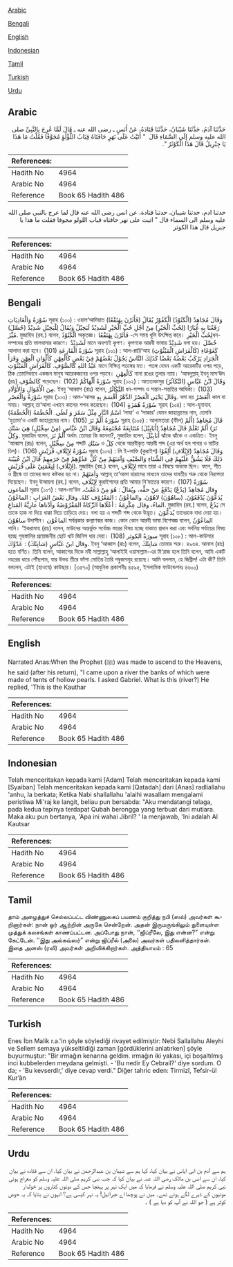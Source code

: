 [Arabic](#arabic)

[Bengali](#bengali)

[English](#english)

[Indonesian](#indonesian)

[Tamil](#tamil)

[Turkish](#turkish)

[Urdu](#urdu)

## Arabic


<div dir="rtl" lang="ar" style={{fontSize:'larger',backgroundColor:'#f8f9fa',padding:20}}>
حَدَّثَنَا آدَمُ، حَدَّثَنَا شَيْبَانُ، حَدَّثَنَا قَتَادَةُ، عَنْ أَنَسٍ ـ رضى الله عنه ـ قَالَ لَمَّا عُرِجَ بِالنَّبِيِّ صلى الله عليه وسلم إِلَى السَّمَاءِ قَالَ ‏ "‏ أَتَيْتُ عَلَى نَهَرٍ حَافَتَاهُ قِبَابُ اللُّؤْلُؤِ مُجَوَّفًا فَقُلْتُ مَا هَذَا يَا جِبْرِيلُ قَالَ هَذَا الْكَوْثَرُ ‏"‏‏.‏
</div>
<div style={{backgroundColor:'#f8f9fa',padding:20, marginBottom: 10}}><table> <thead> <tr> <th>References:</th> <th></th> </tr> </thead> <tbody><tr><td>Hadith No</td><td>4964</td></tr><tr><td>Arabic No</td><td>4964</td></tr><tr><td>Reference</td><td>Book 65 Hadith 486</td></tr></tbody></table></div>


<div dir="rtl" lang="ar" style={{fontSize:'larger',backgroundColor:'#f8f9fa',padding:20}}>
حدثنا ادم، حدثنا شيبان، حدثنا قتادة، عن انس رضى الله عنه قال لما عرج بالنبي صلى الله عليه وسلم الى السماء قال " اتيت على نهر حافتاه قباب اللولو مجوفا فقلت ما هذا يا جبريل قال هذا الكوثر
</div>
<div style={{backgroundColor:'#f8f9fa',padding:20, marginBottom: 10}}><table> <thead> <tr> <th>References:</th> <th></th> </tr> </thead> <tbody><tr><td>Hadith No</td><td>4964</td></tr><tr><td>Arabic No</td><td>4964</td></tr><tr><td>Reference</td><td>Book 65 Hadith 486</td></tr></tbody></table></div>

## Bengali


<div dir="ltr" lang="bn" style={{fontSize:'larger',backgroundColor:'#f8f9fa',padding:20}}>
سُوْرَةُ وَالْعَادِيَاتِ সূরাহ (১০০) : ওয়াল‘আদিয়াত وَقَالَ مُجَاهِدٌ (الْكَنُوْدُ) الْكَفُوْرُ يُقَالُ (فَأَثَرْنَ بِهٰنَقْعًا) رَفَعْنَا بِهِ غُبَارًا (لِحُبِّ الْخَيْرِ) مِنْ أَجْلِ حُبِّ الْخَيْرِ لَشَدِيْدٌ لَبَخِيْلٌ وَيُقَالُ لِلْبَخِيْلِ شَدِيْدٌ (حُصِّلَ) مُيِّزَ. মুজাহিদ (রহ.) বলেন, الْكَنُوْدُ অকৃতজ্ঞ। فَأَثَرْنَ بِهٰنَقْعًا -সে সময় ধূলি উৎক্ষিপ্ত করে। لِحُبِّ الْخَيْرِধন-সম্পদের প্রতি ভালবাসার কারণে। لَشَدِيْدٌ মানে অবশ্যই কৃপণ। কৃপণকে আরবী ভাষায় شَدِيْدٌ বলা হয়। حُصِّلَ আলাদা করা হবে। (101) سُوْرَةُ الْقَارِعَةِ সূরাহ (১০১) : আল-ক্বারি‘আহ (كَالْفَرَاشِ الْمَبْثُوْثِ) كَغَوْغَاءِ الْجَرَادِ يَرْكَبُ بَعْضُهُ بَعْضًا كَذَلِكَ النَّاسُ يَجُوْلُ بَعْضُهُمْ فِيْ بَعْضٍ كَالْعِهْنِ كَأَلْوَانِ الْعِهْنِ وَقَرَأَ عَبْدُ اللهِ كَالصُّوْفِ. كَالْفَرَاشِ الْمَبْثُوْثِ মানে বিক্ষিপ্ত পতঙ্গের মত। পতঙ্গ যেমন একটি আরেকটির ওপর পড়ে, ঠিক তেমনিভাবে একজন মানুষ আরেকজনের ওপর পড়বে। كَالْعِهْنِ নানা রঙের তুলার ন্যায়। ‘আবদুল্লাহ্ ইবনু মাস‘ঊদ (রাঃ) كَالصُّوْفِ পড়েছেন। (102) سُوْرَةُ أَلْهَاكُمْ সূরাহ (১০২) : আততাকাসুর وَقَالَ ابْنُ عَبَّاسٍ (التَّكَاثُرُ) مِنَ الْأَمْوَالِ وَالأَوْلَادِ. ইবনু ‘আব্বাস (রাঃ) বলেন, التَّكَاثُرُ ধন-সম্পদ ও সন্তান-সন্ততির আধিক্য। (103) سُوْرَةُ وَالْعَصْرِ সূরাহ (১০৩) : আল-‘আসর وَقَالَ يَحْيَى الْعَصْرُ الدَّهْرُ أَقْسَمَ بِهِ. বলা হয় الْعَصْرُ কাল বা সময়। আল্লাহ্ তা‘আলা এখানে কালের শপথ করেছেন। (104) سُوْرَةُ هُمَزَةٍ সূরাহ (১০৪) : আল-হুমাযাহ (الْحُطَمَةُ) اسْمُ النَّارِ مِثْلُ سَقَرَ وَ لَظَى. الْحُطَمَةُ ‘লাযা’ ও ‘সাকার’ যেমন জাহান্নামের নাম, তেমনি ‘হুতামা’ও একটি জাহান্নামের নাম। (105) سُوْرَةُ أَلَمْ تَرَ সূরাহ (১০৫) : আলামতারা (ফীল) قَالَ مُجَاهِدٌ (أَلَمْ تَرَ) أَلَمْ تَعْلَمْ قَالَ مُجَاهِدٌ (أَبَابِيْلَ) مُتَتَابِعَةً مُجْتَمِعَةً وَقَالَ ابْنُ عَبَّاسٍ (مِنْ سِجِّيْلٍ) هِيَ سَنْكِ وَكِلْ. মুজাহিদ বলেন, أَلَمْ تَرَ অর্থাৎ তোমরা কি জাননা?, মুজাহিদ বলেন, أَبَابِيْلَ ঝাঁকে ঝাঁকে ও একত্রিত। ইবনু ‘আব্বাস (রাঃ) বলেন, مِنْ سِجِّيْلٍ শব্দটি سَنْكِ ও كِلْ থেকে আরবীকৃত আরবী শব্দ (এর অর্থ হল পাথর ও মাটির ঢিল)। (106) سُوْرَةُ لِإِيْلَافِ قُرَيْشٍ সূরাহ (১০৬) : লি ই-লাফি (কুরাইশ) وَقَالَ مُجَاهِدٌ (لِإِيْلَافِ) أَلِفُوْا ذَلِكَ فَلَا يَشُقُّ عَلَيْهِمْ فِي الشِّتَاءِ وَالصَّيْفِ وَآمَنَهُمْ مِنْ كُلِّ عَدُوِّهِمْ فِيْ حَرَمِهِمْ قَالَ ابْنُ عُيَيْنَةَ (لِإِيْلَافِ) لِنِعْمَتِيْ عَلَى قُرَيْشٍ. মুজাহিদ (রহ.) বলেন, لِإِيْلَافِ মানে তারা এ বিষয়ে অভ্যস্ত ছিল। ফলে, শীত ও গ্রীষ্মে তা তাদের জন্য কষ্টকর হয় না। وَاٰمَنَهُمْ আল্লাহ্ তা‘আলা হারামের মাধ্যমে তাদের যাবতীয় শত্রু থেকে নিরাপত্তা দিয়েছেন। ইবনু উআয়না (রহ.) বলেন, لِإِيْلَافِ কুরাইশদের প্রতি আমার নি‘মাতের কারণে। (107) سُوْرَةُ الماعون সূরাহ (১০৭) : আল-মা‘উন وقال مُجَاهِدٌ (يَدُعٌ) يَدْفَعُ عنْ حقٍّه، ويُقالُ : هُوَ مِنْ دَعَعْتُ، يُدَعُّوْنَ يُدْفَعُوْنَ. (ساهُوْنَ) لاهُوْنَ. والماعُوْنُ : المَعْرُوْف كلهُ. وقال بَعْضُ العَرَابِ : الماعُوْنُ الماءُ، وقال عِكْرِمَةُ : أعْلَاها الزّّكاةُ المَفْرُوْضَةُ وأدْناها عارِيَّةُ المَتاعِ. মুজাহিদ (রহ.) বলেন, يَدُعٌ সে তাকে হাক না দিয়ে ধাক্কা দিয়ে তাড়িয়ে দেয়। বলা হয় এ শব্দটি শব্দ থেকে উদ্ভূত। يُدَعُّوْنَ তাদেরকে বাধা দেয়া হয়। ساهُوْنَ উদাসীন। الماعُوْن সর্বপ্রকার কল্যাণকর কাজ। কোন কোন আরবী ভাষা বিশেষজ্ঞ বলেন, الماعُوْنُ পানি। ‘ইকরামাহ (রাঃ) বলেন, মাউনের অন্তর্ভুক্ত সর্বোচ্চ স্তরের বিষয় হচ্ছে যাকাত প্রদান করা এবং সর্বনিম্ন পর্যায়ের বিষয় হচ্ছে গৃহস্তালির প্রয়োজনীয় ছোট খাট জিনিস ধার দেয়া। (108) سورَةُ الكوثر সূরাহ (১০৮) : আল-কাউসার وقال ابنُ عَبَّاسٍ (شانِئَكَ) : عَدّوَّكَ. ইবনু ‘আব্বাস (রাঃ) বলেন, شانِئَكَ তোমার শত্রু। ৪৯৬৪. আনাস (রাঃ) হতে বর্ণিত। তিনি বলেন, আকাশের দিকে নবী সাল্লাল্লাহু ‘আলাইহি ওয়াসাল্লাম-এর মি‘রাজ হলে তিনি বলেন, আমি একটি নহরের ধারে পৌঁছলাম, যার উভয় তীরে ফাঁপা মোতির তৈরি গম্বুজসমূহ রয়েছে। আমি বললাম, হে জিব্রীল! এটা কী? তিনি বললেন, এটাই (হাওযে) কাউছার। [৩৫৭০] (আধুনিক প্রকাশনীঃ ৪৫৯৫, ইসলামিক ফাউন্ডেশনঃ ৪৬০০)
</div>
<div style={{backgroundColor:'#f8f9fa',padding:20, marginBottom: 10}}><table> <thead> <tr> <th>References:</th> <th></th> </tr> </thead> <tbody><tr><td>Hadith No</td><td>4964</td></tr><tr><td>Arabic No</td><td>4964</td></tr><tr><td>Reference</td><td>Book 65 Hadith 486</td></tr></tbody></table></div>

## English


<div dir="ltr" lang="en" style={{fontSize:'larger',backgroundColor:'#f8f9fa',padding:20}}>
Narrated Anas:When the Prophet (ﷺ) was made to ascend to the Heavens, he said (after his return), "I came upon a river the banks of which were made of tents of hollow pearls. I asked Gabriel. What is this (river?) He replied, 'This is the Kauthar
</div>
<div style={{backgroundColor:'#f8f9fa',padding:20, marginBottom: 10}}><table> <thead> <tr> <th>References:</th> <th></th> </tr> </thead> <tbody><tr><td>Hadith No</td><td>4964</td></tr><tr><td>Arabic No</td><td>4964</td></tr><tr><td>Reference</td><td>Book 65 Hadith 486</td></tr></tbody></table></div>

## Indonesian


<div dir="ltr" lang="id" style={{fontSize:'larger',backgroundColor:'#f8f9fa',padding:20}}>
Telah menceritakan kepada kami [Adam] Telah menceritakan kepada kami [Syaiban] Telah menceritakan kepada kami [Qatadah] dari [Anas] radliallahu 'anhu, Ia berkata; Ketika Nabi shallallahu 'alaihi wasallam mengalami peristiwa Mi'raj ke langit, beliau pun bersabda: "Aku mendatangi telaga, pada kedua tepinya terdapat Qubah berongga yang terbuat dari mutiara. Maka aku pun bertanya, 'Apa ini wahai Jibril? ' Ia menjawab, 'Ini adalah Al Kautsar
</div>
<div style={{backgroundColor:'#f8f9fa',padding:20, marginBottom: 10}}><table> <thead> <tr> <th>References:</th> <th></th> </tr> </thead> <tbody><tr><td>Hadith No</td><td>4964</td></tr><tr><td>Arabic No</td><td>4964</td></tr><tr><td>Reference</td><td>Book 65 Hadith 486</td></tr></tbody></table></div>

## Tamil


<div dir="ltr" lang="ta" style={{fontSize:'larger',backgroundColor:'#f8f9fa',padding:20}}>
தாம் அழைத்துச் செல்லப்பட்ட விண்ணுலகப் பயணம் குறித்து நபி (ஸல்) அவர்கள் கூறினார்கள்: நான் ஓர் ஆற்றின் அருகே சென்றேன். அதன் இருமருங்கிலும் துளையுள்ள முத்துக் கலசங்கள் காணப்பட்டன. அப்போது நான், ‘‘ஜிப்ரீலே, இது என்ன?” என்று கேட்டேன். ‘‘இது அல்கவ்ஸர்” என்று ஜிப்ரீல் (அலை) அவர்கள் பதிலளித்தார்கள். இதை அனஸ் (ரலி) அவர்கள் அறிவிக்கிறார்கள். அத்தியாயம் : 65
</div>
<div style={{backgroundColor:'#f8f9fa',padding:20, marginBottom: 10}}><table> <thead> <tr> <th>References:</th> <th></th> </tr> </thead> <tbody><tr><td>Hadith No</td><td>4964</td></tr><tr><td>Arabic No</td><td>4964</td></tr><tr><td>Reference</td><td>Book 65 Hadith 486</td></tr></tbody></table></div>

## Turkish


<div dir="ltr" lang="tr" style={{fontSize:'larger',backgroundColor:'#f8f9fa',padding:20}}>
Enes İbn Malik r.a.'in şöyle söylediği rivayet edilmiştir: Nebi Sallallahu Aleyhi ve Sellem semaya yükseltildiği zaman [gördüklerini anlatırken] şöyle buyurmuştur: "Bir ırmağın kenarına geldim. ırmağın iki yakası, içi boşaltılmış inci kubbelerden meydana gelmişti. - 'Bu nedir Ey Cebrail?' diye sordum. O da; - 'Bu kevserdir,' diye cevap verdi." Diğer tahric eden: Tirmizî, Tefsir-ül Kur’ân
</div>
<div style={{backgroundColor:'#f8f9fa',padding:20, marginBottom: 10}}><table> <thead> <tr> <th>References:</th> <th></th> </tr> </thead> <tbody><tr><td>Hadith No</td><td>4964</td></tr><tr><td>Arabic No</td><td>4964</td></tr><tr><td>Reference</td><td>Book 65 Hadith 486</td></tr></tbody></table></div>

## Urdu


<div dir="rtl" lang="ur" style={{fontSize:'larger',backgroundColor:'#f8f9fa',padding:20}}>
ہم سے آدم بن ابی ایاس نے بیان کیا، کہا ہم سے شیبان بن عبدالرحمٰن نے بیان کیا، ان سے قتادہ نے بیان کیا، ان سے انس بن مالک رضی اللہ عنہ نے بیان کیا کہ جب نبی کریم صلی اللہ علیہ وسلم کو معراج ہوئی نبی کریم صلی اللہ علیہ وسلم نے فرمایا کہ میں ایک نہر پر پہنچا جس کے دونوں کناروں پر خولدار موتیوں کے ڈیرے لگے ہوئے تھے۔ میں نے پوچھا اے جبرائیل! یہ نہر کیسی ہے؟ انہوں نے بتایا کہ یہ حوض کوثر ہے ( جو اللہ نے آپ کو دیا ہے ) ۔
</div>
<div style={{backgroundColor:'#f8f9fa',padding:20, marginBottom: 10}}><table> <thead> <tr> <th>References:</th> <th></th> </tr> </thead> <tbody><tr><td>Hadith No</td><td>4964</td></tr><tr><td>Arabic No</td><td>4964</td></tr><tr><td>Reference</td><td>Book 65 Hadith 486</td></tr></tbody></table></div>
